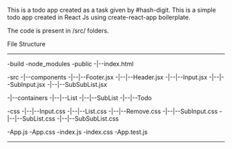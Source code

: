 This is a todo app created as a task given by #hash-digit. This is a simple todo app created in React Js using create-react-app boilerplate.

The code is present in /src/ folders.

File Structure

----------------------------------------------
-build
-node_modules
-public
-|--index.html

-src
-|--components
-|--|--Footer.jsx
-|--|--Header.jsx 
-|--|--Input.jsx
-|--|--SubInput.jsx
-|--|--SubSubList.jsx

-|--containers
-|--|--List
-|--|--SubList
-|--|--Todo

-css
-|--|--Input.css
-|--|--List.css
-|--|--Remove.css
-|--|--SubInput.css
-|--|--SubList.css
-|--|--SubSubList.css

-App.js
-App.css
-index.js
-index.css
-App.test.js

----------------------------------------------